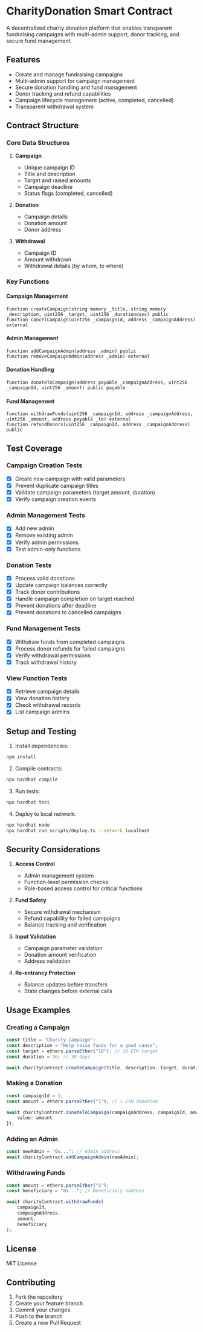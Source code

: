 # CharityDonation Smart Contract

A decentralized charity donation platform that enables transparent fundraising campaigns with multi-admin support, donor tracking, and secure fund management.

## Features

- Create and manage fundraising campaigns
- Multi-admin support for campaign management
- Secure donation handling and fund management
- Donor tracking and refund capabilities
- Campaign lifecycle management (active, completed, cancelled)
- Transparent withdrawal system

## Contract Structure

### Core Data Structures

1. **Campaign**
   - Unique campaign ID
   - Title and description
   - Target and raised amounts
   - Campaign deadline
   - Status flags (completed, cancelled)

2. **Donation**
   - Campaign details
   - Donation amount
   - Donor address

3. **Withdrawal**
   - Campaign ID
   - Amount withdrawn
   - Withdrawal details (by whom, to where)

### Key Functions

#### Campaign Management
```solidity
function createCampaign(string memory _title, string memory _description, uint256 _target, uint256 _durationdays) public
function cancelCampaign(uint256 _campaignId, address _campaignAddress) external
```

#### Admin Management
```solidity
function addCampaignAdmin(address _admin) public
function removeCampaignAdmin(address _admin) external
```

#### Donation Handling
```solidity
function donateToCampaign(address payable _campaignAddress, uint256 _campaignId, uint256 _amount) public payable
```

#### Fund Management
```solidity
function withdrawFunds(uint256 _campaignId, address _campaignAddress, uint256 _amount, address payable _to) external
function refundDonors(uint256 _campaignId, address _campaignAddress) public
```

## Test Coverage

### Campaign Creation Tests
- [x] Create new campaign with valid parameters
- [x] Prevent duplicate campaign titles
- [x] Validate campaign parameters (target amount, duration)
- [x] Verify campaign creation events

### Admin Management Tests
- [x] Add new admin
- [x] Remove existing admin
- [x] Verify admin permissions
- [x] Test admin-only functions

### Donation Tests
- [x] Process valid donations
- [x] Update campaign balances correctly
- [x] Track donor contributions
- [x] Handle campaign completion on target reached
- [x] Prevent donations after deadline
- [x] Prevent donations to cancelled campaigns

### Fund Management Tests
- [x] Withdraw funds from completed campaigns
- [x] Process donor refunds for failed campaigns
- [x] Verify withdrawal permissions
- [x] Track withdrawal history

### View Function Tests
- [x] Retrieve campaign details
- [x] View donation history
- [x] Check withdrawal records
- [x] List campaign admins

## Setup and Testing

1. Install dependencies:
```bash
npm install
```

2. Compile contracts:
```bash
npx hardhat compile
```

3. Run tests:
```bash
npx hardhat test
```

4. Deploy to local network:
```bash
npx hardhat node
npx hardhat run scripts/deploy.ts --network localhost
```

## Security Considerations

1. **Access Control**
   - Admin management system
   - Function-level permission checks
   - Role-based access control for critical functions

2. **Fund Safety**
   - Secure withdrawal mechanism
   - Refund capability for failed campaigns
   - Balance tracking and verification

3. **Input Validation**
   - Campaign parameter validation
   - Donation amount verification
   - Address validation

4. **Re-entrancy Protection**
   - Balance updates before transfers
   - State changes before external calls

## Usage Examples

### Creating a Campaign
```typescript
const title = "Charity Campaign";
const description = "Help raise funds for a good cause";
const target = ethers.parseEther("10"); // 10 ETH target
const duration = 30; // 30 days

await charityContract.createCampaign(title, description, target, duration);
```

### Making a Donation
```typescript
const campaignId = 1;
const amount = ethers.parseEther("1"); // 1 ETH donation

await charityContract.donateToCampaign(campaignAddress, campaignId, amount, {
    value: amount
});
```

### Adding an Admin
```typescript
const newAdmin = "0x..."; // Admin address
await charityContract.addCampaignAdmin(newAdmin);
```

### Withdrawing Funds
```typescript
const amount = ethers.parseEther("5");
const beneficiary = "0x..."; // Beneficiary address

await charityContract.withdrawFunds(
    campaignId,
    campaignAddress,
    amount,
    beneficiary
);
```

## License
MIT License

## Contributing
1. Fork the repository
2. Create your feature branch
3. Commit your changes
4. Push to the branch
5. Create a new Pull Request